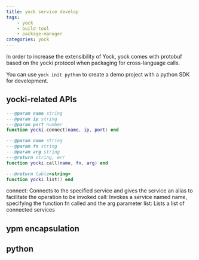 ```yaml
---
title: yock service develop
tags:
    - yock
    - build-tool
    - package-manager
categories: yock
---
```


In order to increase the extensibility of Yock, yock comes with protobuf based on the yocki protocol when packaging for cross-language calls.

You can use `yock init python` to create a demo project with a python SDK for development.

## yocki-related APIs

```lua
---@param name string
---@param ip string
---@param port number
function yocki.connect(name, ip, port) end

---@param name string
---@param fn string
---@param arg string
---@return string, err
function yocki.call(name, fn, arg) end

---@return table<string>
function yocki.list() end
```
connect: Connects to the specified service and gives the service an alias to facilitate the operation to be invoked
call: Invokes a service named name, specifying the function fn called and the arg parameter
list: Lists a list of connected services

## ypm encapsulation

## python